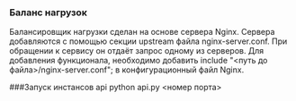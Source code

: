 ### Баланс нагрузок
Балансировщик нагрузки сделан на основе сервера Nginx.
Сервера добавляются с помощью секции upstream файла nginx-server.conf.
При обращении к сервису он отдаёт запрос одному из серверов.
Для добавления функционала, необходимо добавить include "<путь до файла>/nginx-server.conf"; в конфигурационный файл Nginx.

###Запуск инстансов api
python api.py <номер порта>
